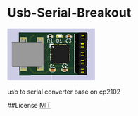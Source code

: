 # Usb-Serial-Breakout
![cp2102-adapter](images/cp2102-adapter.png)

usb to serial converter base on cp2102

##License
[MIT](https://github.com/Lembed/Usb-Serial-Breakout/blob/master/LICENSE)
